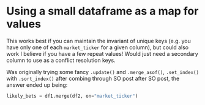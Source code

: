 # Using a small dataframe as a map for values

This works best if you can maintain the invariant of unique keys (e.g. you have only one of each `market_ticker` for a given column), but could also work I believe if you have a few repeat values! Would just need a secondary column to use as a conflict resolution keys.

Was originally trying some fancy `.update()` and `.merge_asof()`, `.set_index()` with `.sort_index()` after combing through SO post after SO post, the answer ended up being:

```python
likely_bets = df1.merge(df2, on="market_ticker")
```
